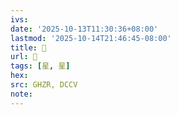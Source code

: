 ```yaml
---
ivs:
date: '2025-10-13T11:30:36+08:00'
lastmod: '2025-10-14T21:46:45-08:00'
title: 󰦞
url: 󰦞
tags: [星, 星]
hex: 
src: GHZR, DCCV
note:
---
```

